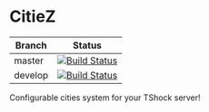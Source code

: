 # CitieZ

|Branch|Status|
|------|------|
|master|[![Build Status](https://travis-ci.com/Renerte/CitieZ.svg?token=LoXu7euXY6qjUVn9K8KV&branch=master)](https://travis-ci.com/Renerte/CitieZ)|
|develop|[![Build Status](https://travis-ci.com/Renerte/CitieZ.svg?token=LoXu7euXY6qjUVn9K8KV&branch=develop)](https://travis-ci.com/Renerte/CitieZ)|

Configurable cities system for your TShock server!

